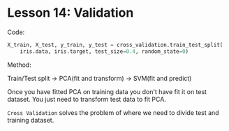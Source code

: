 # Lesson 14: Validation

Code:
```python
X_train, X_test, y_train, y_test = cross_validation.train_test_split(
    iris.data, iris.target, test_size=0.4, random_state=0)
```

Method:

Train/Test split -> PCA(fit and transform) -> SVM(fit and predict)

Once you have fitted PCA on training data you don't have fit it on test dataset. You just need to transform test data to fit PCA.

`Cross Validation` solves the problem of where we need to divide test and training dataset. 
